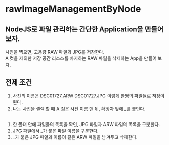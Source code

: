 # rawImageManagementByNode
## NodeJS로 파일 관리하는 간단한 Application을 만들어 보자.
사진을 찍으면, 고용량 RAW 파일과 JPG를 저장한다.  
A 컷을 제외한 저장 공간 리소스를 차지하는 RAW 파일을 삭제하는 App을 만들어 보자.  
  
## 전제 조건
1. 사진의 이름은 DSC01727.ARW DSC01727.JPG 이렇게 한쌍의 파일들로 저장이 된다.
2. 나는 사진을 셀렉 할 때 A 컷은 사진 이름 맨 뒤, 확장자 앞에 _를 붙인다.

## 
1. 한 폴더 안에 파일들의 목록을 확인, JPG 파일과 ARW 파일의 목록을 구분한다.
3. JPG 파일에서 _가 붙은 파일 이름을 구분한다.
2. _가 붙은 JPG 파일과 이름이 같은 ARW 파일을 남겨두고 삭제한다.